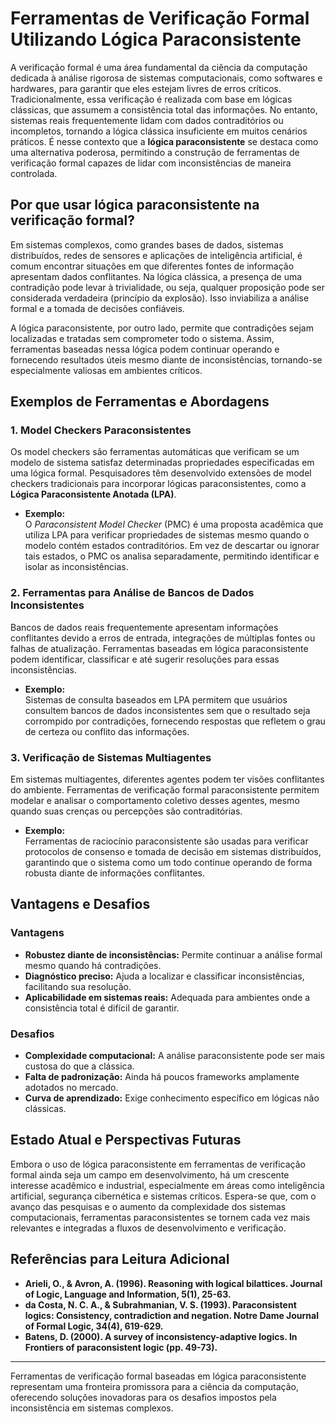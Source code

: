 # Ferramentas de Verificação Formal Utilizando Lógica Paraconsistente

A verificação formal é uma área fundamental da ciência da computação dedicada à análise rigorosa de sistemas computacionais, como softwares e hardwares, para garantir que eles estejam livres de erros críticos. Tradicionalmente, essa verificação é realizada com base em lógicas clássicas, que assumem a consistência total das informações. No entanto, sistemas reais frequentemente lidam com dados contraditórios ou incompletos, tornando a lógica clássica insuficiente em muitos cenários práticos. É nesse contexto que a **lógica paraconsistente** se destaca como uma alternativa poderosa, permitindo a construção de ferramentas de verificação formal capazes de lidar com inconsistências de maneira controlada.

## Por que usar lógica paraconsistente na verificação formal?

Em sistemas complexos, como grandes bases de dados, sistemas distribuídos, redes de sensores e aplicações de inteligência artificial, é comum encontrar situações em que diferentes fontes de informação apresentam dados conflitantes. Na lógica clássica, a presença de uma contradição pode levar à trivialidade, ou seja, qualquer proposição pode ser considerada verdadeira (princípio da explosão). Isso inviabiliza a análise formal e a tomada de decisões confiáveis.

A lógica paraconsistente, por outro lado, permite que contradições sejam localizadas e tratadas sem comprometer todo o sistema. Assim, ferramentas baseadas nessa lógica podem continuar operando e fornecendo resultados úteis mesmo diante de inconsistências, tornando-se especialmente valiosas em ambientes críticos.

## Exemplos de Ferramentas e Abordagens

### 1. **Model Checkers Paraconsistentes**

Os model checkers são ferramentas automáticas que verificam se um modelo de sistema satisfaz determinadas propriedades especificadas em uma lógica formal. Pesquisadores têm desenvolvido extensões de model checkers tradicionais para incorporar lógicas paraconsistentes, como a **Lógica Paraconsistente Anotada (LPA)**.

- **Exemplo:**  
  O *Paraconsistent Model Checker* (PMC) é uma proposta acadêmica que utiliza LPA para verificar propriedades de sistemas mesmo quando o modelo contém estados contraditórios. Em vez de descartar ou ignorar tais estados, o PMC os analisa separadamente, permitindo identificar e isolar as inconsistências.

### 2. **Ferramentas para Análise de Bancos de Dados Inconsistentes**

Bancos de dados reais frequentemente apresentam informações conflitantes devido a erros de entrada, integrações de múltiplas fontes ou falhas de atualização. Ferramentas baseadas em lógica paraconsistente podem identificar, classificar e até sugerir resoluções para essas inconsistências.

- **Exemplo:**  
  Sistemas de consulta baseados em LPA permitem que usuários consultem bancos de dados inconsistentes sem que o resultado seja corrompido por contradições, fornecendo respostas que refletem o grau de certeza ou conflito das informações.

### 3. **Verificação de Sistemas Multiagentes**

Em sistemas multiagentes, diferentes agentes podem ter visões conflitantes do ambiente. Ferramentas de verificação formal paraconsistente permitem modelar e analisar o comportamento coletivo desses agentes, mesmo quando suas crenças ou percepções são contraditórias.

- **Exemplo:**  
  Ferramentas de raciocínio paraconsistente são usadas para verificar protocolos de consenso e tomada de decisão em sistemas distribuídos, garantindo que o sistema como um todo continue operando de forma robusta diante de informações conflitantes.

## Vantagens e Desafios

### Vantagens

- **Robustez diante de inconsistências:** Permite continuar a análise formal mesmo quando há contradições.
- **Diagnóstico preciso:** Ajuda a localizar e classificar inconsistências, facilitando sua resolução.
- **Aplicabilidade em sistemas reais:** Adequada para ambientes onde a consistência total é difícil de garantir.

### Desafios

- **Complexidade computacional:** A análise paraconsistente pode ser mais custosa do que a clássica.
- **Falta de padronização:** Ainda há poucos frameworks amplamente adotados no mercado.
- **Curva de aprendizado:** Exige conhecimento específico em lógicas não clássicas.

## Estado Atual e Perspectivas Futuras

Embora o uso de lógica paraconsistente em ferramentas de verificação formal ainda seja um campo em desenvolvimento, há um crescente interesse acadêmico e industrial, especialmente em áreas como inteligência artificial, segurança cibernética e sistemas críticos. Espera-se que, com o avanço das pesquisas e o aumento da complexidade dos sistemas computacionais, ferramentas paraconsistentes se tornem cada vez mais relevantes e integradas a fluxos de desenvolvimento e verificação.

## Referências para Leitura Adicional

- **Arieli, O., & Avron, A. (1996). Reasoning with logical bilattices. Journal of Logic, Language and Information, 5(1), 25-63.**
- **da Costa, N. C. A., & Subrahmanian, V. S. (1993). Paraconsistent logics: Consistency, contradiction and negation. Notre Dame Journal of Formal Logic, 34(4), 619-629.**
- **Batens, D. (2000). A survey of inconsistency-adaptive logics. In Frontiers of paraconsistent logic (pp. 49-73).**

___

Ferramentas de verificação formal baseadas em lógica paraconsistente representam uma fronteira promissora para a ciência da computação, oferecendo soluções inovadoras para os desafios impostos pela inconsistência em sistemas complexos.